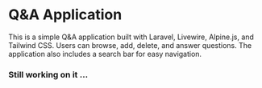 <h1>Q&A Application
</h1>
This is a simple Q&A application built with Laravel, Livewire, Alpine.js, and Tailwind CSS. Users can browse, add, delete, and answer questions. The application also includes a search bar for easy navigation.

<h3>Still working on it ...</h3>
